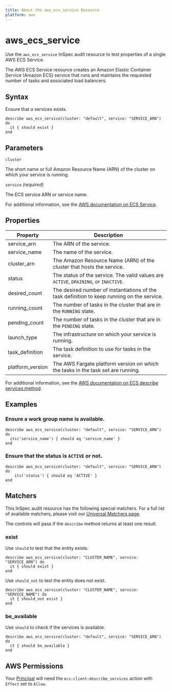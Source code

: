 ```yaml
---
title: About the aws_ecs_service Resource
platform: aws
---
```


# aws\_ecs\_service

Use the `aws_ecs_service` InSpec audit resource to test properties of a single AWS ECS Service.

The AWS ECS Service resource creates an Amazon Elastic Container Service (Amazon ECS) service that runs and maintains the requested number of tasks and associated load balancers.

## Syntax

Ensure that a services exists.

    describe aws_ecs_service(cluster: "default", service: "SERVICE_ARN") do
      it { should exist }
    end

## Parameters

`cluster`

The short name or full Amazon Resource Name (ARN) of the cluster on which your service is running.

`service` _(required)_

The ECS service ARN or service name.

For additional information, see the [AWS documentation on ECS Service](https://docs.aws.amazon.com/AWSCloudFormation/latest/UserGuide/aws-resource-ecs-service.html).

## Properties

| Property | Description|
| --- | --- |
| service_arn | The ARN of the service. |
| service_name | The name of the service. |
| cluster_arn | The Amazon Resource Name (ARN) of the cluster that hosts the service.|
| status | The status of the service. The valid values are `ACTIVE`, `DRAINING`, or `INACTIVE`. |
| desired_count |The desired number of instantiations of the task definition to keep running on the service. |
| running_count | The number of tasks in the cluster that are in the `RUNNING` state. |
| pending_count | The number of tasks in the cluster that are in the `PENDING` state.|
| launch_type | The infrastructure on which your service is running. |
| task_definition | The task definition to use for tasks in the service. |
| platform_version | The AWS Fargate platform version on which the tasks in the task set are running. |


For additional information, see the [AWS documentation on ECS describe services method](https://docs.aws.amazon.com/sdk-for-ruby/v2/api/Aws/ECS/Client.html#describe_services-instance_method).

## Examples

### Ensure a work group name is available.

    describe aws_ecs_service(cluster: "default", service: "SERVICE_ARN") do
      its('service_name') { should eq 'service_name' }
    end

### Ensure that the status is `ACTIVE` or not.

    describe aws_ecs_service(cluster: "default", service: "SERVICE_ARN") do
        its('status') { should eq 'ACTIVE' }
    end

## Matchers

This InSpec audit resource has the following special matchers. For a full list of available matchers, please visit our [Universal Matchers page](https://www.inspec.io/docs/reference/matchers/).

The controls will pass if the `describe` method returns at least one result.

### exist

Use `should` to test that the entity exists.

    describe aws_ecs_service(cluster: "CLUSTER_NAME", service: "SERVICE_ARN") do
      it { should exist }
    end

Use `should_not` to test the entity does not exist.

    describe aws_ecs_service(cluster: "CLUSTER_NAME", service: "SERVICE_NAME") do
      it { should_not exist }
    end

### be_available

Use `should` to check if the services is available.

    describe aws_ecs_service(cluster: "default", service: "SERVICE_ARN") do
      it { should be_available }
    end

## AWS Permissions

Your [Principal](https://docs.aws.amazon.com/IAM/latest/UserGuide/intro-structure.html#intro-structure-principal) will need the `ecs:client:describe_services` action with `Effect` set to `Allow`.
